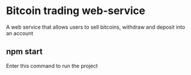# Bitcoin trading web-service
A web service that allows users to sell bitcoins, withdraw and deposit into an account

## npm start
Enter this command to run the project
